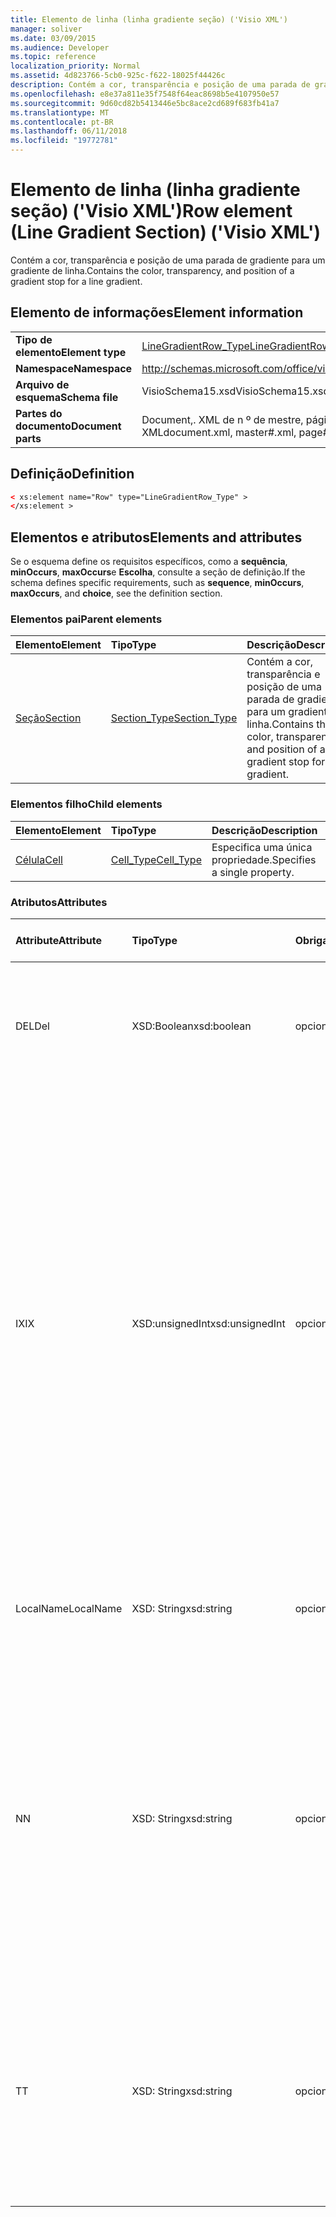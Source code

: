 ```yaml
---
title: Elemento de linha (linha gradiente seção) ('Visio XML')
manager: soliver
ms.date: 03/09/2015
ms.audience: Developer
ms.topic: reference
localization_priority: Normal
ms.assetid: 4d823766-5cb0-925c-f622-18025f44426c
description: Contém a cor, transparência e posição de uma parada de gradiente para um gradiente de linha.
ms.openlocfilehash: e8e37a811e35f7548f64eac8698b5e4107950e57
ms.sourcegitcommit: 9d60cd82b5413446e5bc8ace2cd689f683fb41a7
ms.translationtype: MT
ms.contentlocale: pt-BR
ms.lasthandoff: 06/11/2018
ms.locfileid: "19772781"
---
```

# <a name="row-element-line-gradient-section-visio-xml"></a><span data-ttu-id="cebb0-103">Elemento de linha (linha gradiente seção) ('Visio XML')</span><span class="sxs-lookup"><span data-stu-id="cebb0-103">Row element (Line Gradient Section) ('Visio XML')</span></span>

<span data-ttu-id="cebb0-104">Contém a cor, transparência e posição de uma parada de gradiente para um gradiente de linha.</span><span class="sxs-lookup"><span data-stu-id="cebb0-104">Contains the color, transparency, and position of a gradient stop for a line gradient.</span></span>
  
## <a name="element-information"></a><span data-ttu-id="cebb0-105">Elemento de informações</span><span class="sxs-lookup"><span data-stu-id="cebb0-105">Element information</span></span>

|||
|:-----|:-----|
|<span data-ttu-id="cebb0-106">**Tipo de elemento**</span><span class="sxs-lookup"><span data-stu-id="cebb0-106">**Element type**</span></span> <br/> |[<span data-ttu-id="cebb0-107">LineGradientRow_Type</span><span class="sxs-lookup"><span data-stu-id="cebb0-107">LineGradientRow_Type</span></span>](linegradientrow_type-complextypevisio-xml.md) <br/> |
|<span data-ttu-id="cebb0-108">**Namespace**</span><span class="sxs-lookup"><span data-stu-id="cebb0-108">**Namespace**</span></span> <br/> |http://schemas.microsoft.com/office/visio/2012/main  <br/> |
|<span data-ttu-id="cebb0-109">**Arquivo de esquema**</span><span class="sxs-lookup"><span data-stu-id="cebb0-109">**Schema file**</span></span> <br/> |<span data-ttu-id="cebb0-110">VisioSchema15.xsd</span><span class="sxs-lookup"><span data-stu-id="cebb0-110">VisioSchema15.xsd</span></span>  <br/> |
|<span data-ttu-id="cebb0-111">**Partes do documento**</span><span class="sxs-lookup"><span data-stu-id="cebb0-111">**Document parts**</span></span> <br/> |<span data-ttu-id="cebb0-112">Document,. XML de n º de mestre, página # XML</span><span class="sxs-lookup"><span data-stu-id="cebb0-112">document.xml, master#.xml, page#.xml</span></span>  <br/> |
   
## <a name="definition"></a><span data-ttu-id="cebb0-113">Definição</span><span class="sxs-lookup"><span data-stu-id="cebb0-113">Definition</span></span>

```XML
< xs:element name="Row" type="LineGradientRow_Type" >
</xs:element >
```

## <a name="elements-and-attributes"></a><span data-ttu-id="cebb0-114">Elementos e atributos</span><span class="sxs-lookup"><span data-stu-id="cebb0-114">Elements and attributes</span></span>

<span data-ttu-id="cebb0-115">Se o esquema define os requisitos específicos, como a **sequência**, **minOccurs**, **maxOccurs**e **Escolha**, consulte a seção de definição.</span><span class="sxs-lookup"><span data-stu-id="cebb0-115">If the schema defines specific requirements, such as **sequence**, **minOccurs**, **maxOccurs**, and **choice**, see the definition section.</span></span> 
  
### <a name="parent-elements"></a><span data-ttu-id="cebb0-116">Elementos pai</span><span class="sxs-lookup"><span data-stu-id="cebb0-116">Parent elements</span></span>

|<span data-ttu-id="cebb0-117">**Elemento**</span><span class="sxs-lookup"><span data-stu-id="cebb0-117">**Element**</span></span>|<span data-ttu-id="cebb0-118">**Tipo**</span><span class="sxs-lookup"><span data-stu-id="cebb0-118">**Type**</span></span>|<span data-ttu-id="cebb0-119">**Descrição**</span><span class="sxs-lookup"><span data-stu-id="cebb0-119">**Description**</span></span>|
|:-----|:-----|:-----|
|[<span data-ttu-id="cebb0-120">Seção</span><span class="sxs-lookup"><span data-stu-id="cebb0-120">Section</span></span>](section-element-sheet_type-complextypevisio-xml.md) <br/> |[<span data-ttu-id="cebb0-121">Section_Type</span><span class="sxs-lookup"><span data-stu-id="cebb0-121">Section_Type</span></span>](section_type-complextypevisio-xml.md) <br/> |<span data-ttu-id="cebb0-122">Contém a cor, transparência e posição de uma parada de gradiente para um gradiente de linha.</span><span class="sxs-lookup"><span data-stu-id="cebb0-122">Contains the color, transparency, and position of a gradient stop for a line gradient.</span></span>  <br/> |
   
### <a name="child-elements"></a><span data-ttu-id="cebb0-123">Elementos filho</span><span class="sxs-lookup"><span data-stu-id="cebb0-123">Child elements</span></span>

|<span data-ttu-id="cebb0-124">**Elemento**</span><span class="sxs-lookup"><span data-stu-id="cebb0-124">**Element**</span></span>|<span data-ttu-id="cebb0-125">**Tipo**</span><span class="sxs-lookup"><span data-stu-id="cebb0-125">**Type**</span></span>|<span data-ttu-id="cebb0-126">**Descrição**</span><span class="sxs-lookup"><span data-stu-id="cebb0-126">**Description**</span></span>|
|:-----|:-----|:-----|
|[<span data-ttu-id="cebb0-127">Célula</span><span class="sxs-lookup"><span data-stu-id="cebb0-127">Cell</span></span>](cell-element-line-gradient-sectionvisio-xml.md) <br/> |[<span data-ttu-id="cebb0-128">Cell_Type</span><span class="sxs-lookup"><span data-stu-id="cebb0-128">Cell_Type</span></span>](cell_type-complextypevisio-xml.md) <br/> |<span data-ttu-id="cebb0-129">Especifica uma única propriedade.</span><span class="sxs-lookup"><span data-stu-id="cebb0-129">Specifies a single property.</span></span>  <br/> |
   
### <a name="attributes"></a><span data-ttu-id="cebb0-130">Atributos</span><span class="sxs-lookup"><span data-stu-id="cebb0-130">Attributes</span></span>

|<span data-ttu-id="cebb0-131">**Attribute**</span><span class="sxs-lookup"><span data-stu-id="cebb0-131">**Attribute**</span></span>|<span data-ttu-id="cebb0-132">**Tipo**</span><span class="sxs-lookup"><span data-stu-id="cebb0-132">**Type**</span></span>|<span data-ttu-id="cebb0-133">**Obrigatório**</span><span class="sxs-lookup"><span data-stu-id="cebb0-133">**Required**</span></span>|<span data-ttu-id="cebb0-134">**Descrição**</span><span class="sxs-lookup"><span data-stu-id="cebb0-134">**Description**</span></span>|<span data-ttu-id="cebb0-135">**Valores possíveis**</span><span class="sxs-lookup"><span data-stu-id="cebb0-135">**Possible values**</span></span>|
|:-----|:-----|:-----|:-----|:-----|
|<span data-ttu-id="cebb0-136">DEL</span><span class="sxs-lookup"><span data-stu-id="cebb0-136">Del</span></span>  <br/> |<span data-ttu-id="cebb0-137">XSD:Boolean</span><span class="sxs-lookup"><span data-stu-id="cebb0-137">xsd:boolean</span></span>  <br/> |<span data-ttu-id="cebb0-138">opcional</span><span class="sxs-lookup"><span data-stu-id="cebb0-138">optional</span></span>  <br/> |<span data-ttu-id="cebb0-139">Especifica se uma linha que seria contrário herdada de uma forma mestra foi excluída.</span><span class="sxs-lookup"><span data-stu-id="cebb0-139">Specifies whether a row that would otherwise be inherited from a master shape has been deleted.</span></span>  <br/> |<span data-ttu-id="cebb0-140">Valores do tipo xsd:boolean.</span><span class="sxs-lookup"><span data-stu-id="cebb0-140">Values of the xsd:boolean type.</span></span>  <br/> |
|<span data-ttu-id="cebb0-141">IX</span><span class="sxs-lookup"><span data-stu-id="cebb0-141">IX</span></span>  <br/> |<span data-ttu-id="cebb0-142">XSD:unsignedInt</span><span class="sxs-lookup"><span data-stu-id="cebb0-142">xsd:unsignedInt</span></span>  <br/> |<span data-ttu-id="cebb0-143">opcional</span><span class="sxs-lookup"><span data-stu-id="cebb0-143">optional</span></span>  <br/> |<span data-ttu-id="cebb0-144">Especifica o identificador baseada em um para a linha.</span><span class="sxs-lookup"><span data-stu-id="cebb0-144">Specifies the one-based identifier for the row.</span></span> <span data-ttu-id="cebb0-145">Ele deve ser unqiue e maior do que outros identificadores na mesma seção. O atributo IX é usado somente para as seções de caractere, Conexão, campo, FillGradient, geometria, camada, LineGradient, parágrafo, revisor, zero e guias.</span><span class="sxs-lookup"><span data-stu-id="cebb0-145">It should be unqiue and greater than other identifiers in the same section.The IX attribute is only used for the Character, Connection, Field, FillGradient, Geometry, Layer, LineGradient, Paragraph, Reviewer, Scratch, and Tabs sections.</span></span> <span data-ttu-id="cebb0-146">Uma linha só pode ter um dos atributos IX ou N.</span><span class="sxs-lookup"><span data-stu-id="cebb0-146">A row can only have one of the IX or N attributes.</span></span>  <br/> |<span data-ttu-id="cebb0-147">Valores do tipo xsd:unsignedInt.</span><span class="sxs-lookup"><span data-stu-id="cebb0-147">Values of the xsd:unsignedInt type.</span></span>  <br/> |
|<span data-ttu-id="cebb0-148">LocalName</span><span class="sxs-lookup"><span data-stu-id="cebb0-148">LocalName</span></span>  <br/> |<span data-ttu-id="cebb0-149">XSD: String</span><span class="sxs-lookup"><span data-stu-id="cebb0-149">xsd:string</span></span>  <br/> |<span data-ttu-id="cebb0-150">opcional</span><span class="sxs-lookup"><span data-stu-id="cebb0-150">optional</span></span>  <br/> |<span data-ttu-id="cebb0-151">Especifica o nome exclusivo do dependentes de idioma da linha.</span><span class="sxs-lookup"><span data-stu-id="cebb0-151">Specifies the unique language-dependent name of the row.</span></span>  <br/> |<span data-ttu-id="cebb0-152">Valores do tipo xsd: String.</span><span class="sxs-lookup"><span data-stu-id="cebb0-152">Values of the xsd:string type.</span></span>  <br/> |
|<span data-ttu-id="cebb0-153">N</span><span class="sxs-lookup"><span data-stu-id="cebb0-153">N</span></span>  <br/> |<span data-ttu-id="cebb0-154">XSD: String</span><span class="sxs-lookup"><span data-stu-id="cebb0-154">xsd:string</span></span>  <br/> |<span data-ttu-id="cebb0-155">opcional</span><span class="sxs-lookup"><span data-stu-id="cebb0-155">optional</span></span>  <br/> |<span data-ttu-id="cebb0-156">Especifica o nome exclusivo do independente do idioma da linha. O atributo N é usado somente para as seções do usuário, propriedade, ações, controle, Conexão, hiperlink e ActionTag.</span><span class="sxs-lookup"><span data-stu-id="cebb0-156">Specifies the unique language-independent name of the row.The N attribute is only used for the User, Property, Actions, Control, Connection, Hyperlink, and ActionTag sections.</span></span> <span data-ttu-id="cebb0-157">Uma linha só pode ter um dos atributos IX ou N.</span><span class="sxs-lookup"><span data-stu-id="cebb0-157">A row can only have one of the IX or N attributes.</span></span>  <br/> |<span data-ttu-id="cebb0-158">Valores do tipo xsd: String.</span><span class="sxs-lookup"><span data-stu-id="cebb0-158">Values of the xsd:string type.</span></span>  <br/> |
|<span data-ttu-id="cebb0-159">T</span><span class="sxs-lookup"><span data-stu-id="cebb0-159">T</span></span>  <br/> |<span data-ttu-id="cebb0-160">XSD: String</span><span class="sxs-lookup"><span data-stu-id="cebb0-160">xsd:string</span></span>  <br/> |<span data-ttu-id="cebb0-161">opcional</span><span class="sxs-lookup"><span data-stu-id="cebb0-161">optional</span></span>  <br/> |<span data-ttu-id="cebb0-162">Especifica o tipo do caminho geométrico representado por linha e usada na visualização de geometria.</span><span class="sxs-lookup"><span data-stu-id="cebb0-162">Specifies the type of the geometric path represented by the row and used in geometry visualization.</span></span> <span data-ttu-id="cebb0-163">O atributo T é usado apenas para a seção Geometry.</span><span class="sxs-lookup"><span data-stu-id="cebb0-163">The T attribute is only used for the Geometry section.</span></span>  <br/> |<span data-ttu-id="cebb0-164">Valores do tipo xsd: String.</span><span class="sxs-lookup"><span data-stu-id="cebb0-164">Values of the xsd:string type.</span></span>  <br/> |
   

